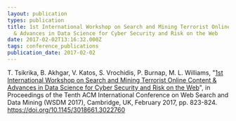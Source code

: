 ```yaml
---
layout: publication
types: publication
title: 1st International Workshop on Search and Mining Terrorist Online Content
  & Advances in Data Science for Cyber Security and Risk on the Web
date: 2017-02-02T13:16:32.000Z
tags: conference_publications
publication_date: 2017-02-02
---
```

T. Tsikrika, B. Akhgar, V. Katos, S. Vrochidis, P. Burnap, M. L. Williams, "[1st International Workshop on Search and Mining Terrorist Online Content & Advances in Data Science for Cyber Security and Risk on the Web](https://www.researchgate.net/publication/313286071_1st_International_Workshop_on_Search_and_Mining_Terrorist_Online_Content_Advances_in_Data_Science_for_Cyber_Security_and_Risk_on_the_Web)", in Proceedings of the Tenth ACM International Conference on Web Search and Data Mining (WSDM 2017), Cambridge, UK, February 2017, pp. 823-824. <https://doi.org/10.1145/3018661.3022760>